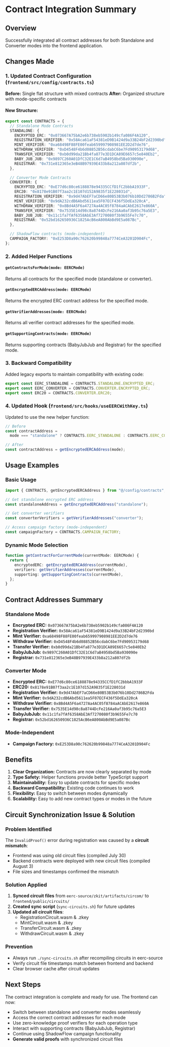 # Contract Integration Summary

## Overview

Successfully integrated all contract addresses for both Standalone and Converter modes into the frontend application.

## Changes Made

### 1. Updated Contract Configuration (`frontend/src/config/contracts.ts`)

**Before:** Single flat structure with mixed contracts
**After:** Organized structure with mode-specific contracts

#### New Structure:

```typescript
export const CONTRACTS = {
  // Standalone Mode Contracts
  STANDALONE: {
    ENCRYPTED_ERC: "0x073667A75bA2e6b738eb5902b149cfa086F4A120",
    REGISTRATION_VERIFIER: "0x58Aca61aF54381eD9B1424d9a33B24bF2d2390bd",
    MINT_VERIFIER: "0xa68498F88FE00feab659997908981EE2D2d7de76",
    WITHDRAW_VERIFIER: "0xD4548F4b6d08852B56cdabC6be7Fd90953179d68",
    TRANSFER_VERIFIER: "0xb0d99da21Bb4fa877e3D1DCA89E6657c5e840Eb2",
    BABY_JUB_JUB: "0x9897C260A01DfC32E1C6d7aB4958bd5Ba930090e",
    REGISTRAR: "0x731e812365e3eB48B97939E433b8a212a807df2b",
  },

  // Converter Mode Contracts
  CONVERTER: {
    ENCRYPTED_ERC: "0xE77d6c80ce6188878e94335CCfD1fC2bbbA1933F",
    ERC20: "0x8178e91B07f3aa2c1E107d152A9835f1E228031d",
    REGISTRATION_VERIFIER: "0x9d47AbEF7aCD66e80B53B3b076b10Dd2786B2Fda",
    MINT_VERIFIER: "0x9dA232cdB6Abd5611ea5F07ECF436f5DdEa320cA",
    WITHDRAW_VERIFIER: "0x8Bd4A5F6a4727Aa4AC05f8784aACAbE2617e860A",
    TRANSFER_VERIFIER: "0x7535E14d98c8a8744DcFe216Aa0af3b95c76a5E3",
    BABY_JUB_JUB: "0x11c1fa7fAf6358AbE3Af7270080f3b9655Fe7c70",
    REGISTRAR: "0x52bd162650936C1825AcB6eA800AbBd9E5a087Bc",
  },

  // ShadowFlow contracts (mode-independent)
  CAMPAIGN_FACTORY: "0xE253D8a90c762620b99848a7774CeA3201D904Fc",
};
```

### 2. Added Helper Functions

#### `getContractsForMode(mode: EERCMode)`

Returns all contracts for the specified mode (standalone or converter).

#### `getEncryptedERCAddress(mode: EERCMode)`

Returns the encrypted ERC contract address for the specified mode.

#### `getVerifierAddresses(mode: EERCMode)`

Returns all verifier contract addresses for the specified mode.

#### `getSupportingContracts(mode: EERCMode)`

Returns supporting contracts (BabyJubJub and Registrar) for the specified mode.

### 3. Backward Compatibility

Added legacy exports to maintain compatibility with existing code:

```typescript
export const EERC_STANDALONE = CONTRACTS.STANDALONE.ENCRYPTED_ERC;
export const EERC_CONVERTER = CONTRACTS.CONVERTER.ENCRYPTED_ERC;
export const ERC20 = CONTRACTS.CONVERTER.ERC20;
```

### 4. Updated Hook (`frontend/src/hooks/useEERCWithKey.ts`)

Updated to use the new helper function:

```typescript
// Before
const contractAddress =
  mode === "standalone" ? CONTRACTS.EERC_STANDALONE : CONTRACTS.EERC_CONVERTER;

// After
const contractAddress = getEncryptedERCAddress(mode);
```

## Usage Examples

### Basic Usage

```typescript
import { CONTRACTS, getEncryptedERCAddress } from "@/config/contracts";

// Get standalone encrypted ERC address
const standaloneAddress = getEncryptedERCAddress("standalone");

// Get converter verifiers
const converterVerifiers = getVerifierAddresses("converter");

// Access campaign factory (mode-independent)
const campaignFactory = CONTRACTS.CAMPAIGN_FACTORY;
```

### Dynamic Mode Selection

```typescript
function getContractForCurrentMode(currentMode: EERCMode) {
  return {
    encryptedERC: getEncryptedERCAddress(currentMode),
    verifiers: getVerifierAddresses(currentMode),
    supporting: getSupportingContracts(currentMode),
  };
}
```

## Contract Addresses Summary

### Standalone Mode

- **Encrypted ERC:** `0x073667A75bA2e6b738eb5902b149cfa086F4A120`
- **Registration Verifier:** `0x58Aca61aF54381eD9B1424d9a33B24bF2d2390bd`
- **Mint Verifier:** `0xa68498F88FE00feab659997908981EE2D2d7de76`
- **Withdraw Verifier:** `0xD4548F4b6d08852B56cdabC6be7Fd90953179d68`
- **Transfer Verifier:** `0xb0d99da21Bb4fa877e3D1DCA89E6657c5e840Eb2`
- **BabyJubJub:** `0x9897C260A01DfC32E1C6d7aB4958bd5Ba930090e`
- **Registrar:** `0x731e812365e3eB48B97939E433b8a212a807df2b`

### Converter Mode

- **Encrypted ERC:** `0xE77d6c80ce6188878e94335CCfD1fC2bbbA1933F`
- **ERC20:** `0x8178e91B07f3aa2c1E107d152A9835f1E228031d`
- **Registration Verifier:** `0x9d47AbEF7aCD66e80B53B3b076b10Dd2786B2Fda`
- **Mint Verifier:** `0x9dA232cdB6Abd5611ea5F07ECF436f5DdEa320cA`
- **Withdraw Verifier:** `0x8Bd4A5F6a4727Aa4AC05f8784aACAbE2617e860A`
- **Transfer Verifier:** `0x7535E14d98c8a8744DcFe216Aa0af3b95c76a5E3`
- **BabyJubJub:** `0x11c1fa7fAf6358AbE3Af7270080f3b9655Fe7c70`
- **Registrar:** `0x52bd162650936C1825AcB6eA800AbBd9E5a087Bc`

### Mode-Independent

- **Campaign Factory:** `0xE253D8a90c762620b99848a7774CeA3201D904Fc`

## Benefits

1. **Clear Organization:** Contracts are now clearly separated by mode
2. **Type Safety:** Helper functions provide better TypeScript support
3. **Maintainability:** Easy to update contracts for specific modes
4. **Backward Compatibility:** Existing code continues to work
5. **Flexibility:** Easy to switch between modes dynamically
6. **Scalability:** Easy to add new contract types or modes in the future

## Circuit Synchronization Issue & Solution

### Problem Identified

The `InvalidProof()` error during registration was caused by a **circuit mismatch**:

- Frontend was using old circuit files (compiled July 30)
- Backend contracts were deployed with new circuit files (compiled August 3)
- File sizes and timestamps confirmed the mismatch

### Solution Applied

1. **Synced circuit files** from `eerc-source/zkit/artifacts/circom/` to `frontend/public/circuits/`
2. **Created sync script** (`sync-circuits.sh`) for future updates
3. **Updated all circuit files**:
   - RegistrationCircuit.wasm & .zkey
   - MintCircuit.wasm & .zkey
   - TransferCircuit.wasm & .zkey
   - WithdrawCircuit.wasm & .zkey

### Prevention

- Always run `./sync-circuits.sh` after recompiling circuits in eerc-source
- Verify circuit file timestamps match between frontend and backend
- Clear browser cache after circuit updates

## Next Steps

The contract integration is complete and ready for use. The frontend can now:

- Switch between standalone and converter modes seamlessly
- Access the correct contract addresses for each mode
- Use zero-knowledge proof verifiers for each operation type
- Interact with supporting contracts (BabyJubJub, Registrar)
- Continue using ShadowFlow campaign functionality
- **Generate valid proofs** with synchronized circuit files
